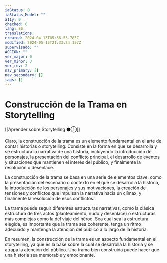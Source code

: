 ```yaml
---
iaStatus: 0
iaStatus_Model: ""
a11y: 0
checked: 0
lang: ES
translations: 
created: 2024-04-15T05:36:53.785Z
modified: 2024-05-15T21:33:24.157Z
supervisado: ""
ACCION: ""
ver_major: 0
ver_minor: 3
ver_rev: 2
nav_primary: []
nav_secondary: []
tags: []
---
```

# Construcción de la Trama en Storytelling

[[Aprender sobre Storytelling ⚫①]]

Claro, la construcción de la trama es un elemento fundamental en el arte de contar historias o storytelling. Consiste en la forma en que se desarrolla y se estructura la narrativa de una historia, incluyendo la introducción de personajes, la presentación del conflicto principal, el desarrollo de eventos y situaciones que mantienen el interés del público, y finalmente la resolución o desenlace.

La construcción de la trama se basa en una serie de elementos clave, como la presentación del escenario o contexto en el que se desarrolla la historia, la introducción de los personajes y sus motivaciones, la creación de tensiones y conflictos que impulsan la narrativa hacia un clímax, y finalmente la resolución de esos conflictos.

La trama puede seguir diferentes estructuras narrativas, como la clásica estructura de tres actos (planteamiento, nudo y desenlace) o estructuras más complejas como la del viaje del héroe. Sea cual sea la estructura elegida, es importante que la trama sea coherente, tenga un ritmo adecuado y mantenga la atención del público a lo largo de la historia.

En resumen, la construcción de la trama es un aspecto fundamental en el storytelling, ya que es la base sobre la cual se desarrolla la historia y se atrapa la atención del público. Una trama bien construida puede hacer que una historia sea memorable y emocionante.
